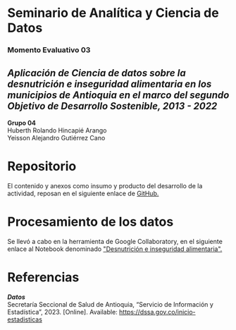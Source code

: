 # Seminario de Analítica y Ciencia de Datos
### Momento Evaluativo 03
## _Aplicación de Ciencia de datos sobre la desnutrición e inseguridad alimentaria en los municipios de Antioquia en el marco del segundo Objetivo de Desarrollo Sostenible, 2013 - 2022_

**Grupo 04**\
Huberth Rolando Hincapié Arango\
Yeisson Alejandro Gutiérrez Cano

# Repositorio
El contenido y anexos como insumo y producto del desarrollo  de la actividad, reposan en el siguiente enlace de [GitHub.](https://github.com/AlejandroGutie/SeminarioME03G04/tree/main_1)

# Procesamiento de los datos
Se llevó a cabo en la herramienta de Google Collaboratory, en el siguiente enlace al Notebook denominado ["Desnutrición e inseguridad alimentaria".](https://colab.research.google.com/drive/1A6qivHL5IKq1Bk3AzSdgBatG0S3N1K_f?usp=sharing)

# Referencias
***Datos***\
Secretaría Seccional de Salud de Antioquia, “Servicio de Información y Estadística”, 2023.  [Online]. Available: https://dssa.gov.co/inicio-estadisticas